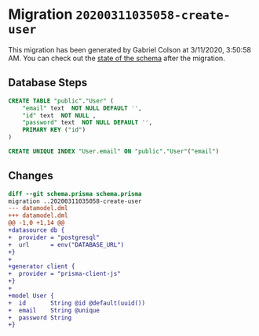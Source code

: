 # Migration `20200311035058-create-user`

This migration has been generated by Gabriel Colson at 3/11/2020, 3:50:58 AM.
You can check out the [state of the schema](./schema.prisma) after the migration.

## Database Steps

```sql
CREATE TABLE "public"."User" (
    "email" text  NOT NULL DEFAULT '',
    "id" text  NOT NULL ,
    "password" text  NOT NULL DEFAULT '',
    PRIMARY KEY ("id")
) 

CREATE UNIQUE INDEX "User.email" ON "public"."User"("email")
```

## Changes

```diff
diff --git schema.prisma schema.prisma
migration ..20200311035058-create-user
--- datamodel.dml
+++ datamodel.dml
@@ -1,0 +1,14 @@
+datasource db {
+  provider = "postgresql"
+  url      = env("DATABASE_URL")
+}
+
+generator client {
+  provider = "prisma-client-js"
+}
+
+model User {
+  id       String @id @default(uuid())
+  email    String @unique
+  password String
+}
```


